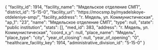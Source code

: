 {
    "facility_id": 1914,
    "facility_name": "Мядельское отделение СМП",
    "district_id": "5-15-0",
    "facility_url": "https:\/\/mocsmp.by\/myadelskoye-otdeleniye-smp\/",
    "facility_address": "г. Мядель, ул. Коммунистическая",
    "ap_1": "23",
    "name": "Мядельское отделение СМП",
    "type": null,
    "state": "public institution",
    "stats": [],
    "med_id": 383,
    "address": "г. Мядель, ул. Коммунистическая",
    "coord_x_y": null,
    "place_name": "Мядель",
    "place_type": "city",
    "year_of_closing": null,
    "year_of_opening": "0",
    "healthcare_facility_key": 1914,
    "administrative_division_id": "5-15-0"
}